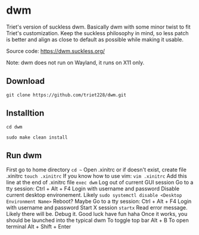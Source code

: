 # dwm
Triet's version of suckless dwm. Basically dwm with some minor twist to fit Triet's customization. Keep the suckless philosophy in mind, so less patch is better and align as close to default as possible while making it usable.

Source code: https://dwm.suckless.org/

Note: dwm does not run on Wayland, it runs on X11 only.

## Download
```git clone https://github.com/triet228/dwm.git```
## Installtion
```cd dwm```

```sudo make clean install```
## Run dwm
First go to home directory
```cd ~```
Open .xinitrc or if doesn't exist, create file .xinitrc
```touch .xinitrc```
If you know how to use vim: ```vim .xinitrc```
Add this line at the end of .xinitrc file
```exec dwm```
Log out of current GUI session
Go to a tty session: Ctrl + Alt + F4
Login with username and password
Disable current desktop environement. Likely ```sudo systemctl disable <Desktop Environment Name>``` 
Reboot? Maybe
Go to a tty session: Ctrl + Alt + F4
Login with username and password
Start X session
```startx```
Read error message. Likely there will be.
Debug it. Good luck have fun haha
Once it works, you should be launched into the typical dwm
To toggle top bar
Alt + B
To open terminal
Alt + Shift + Enter
